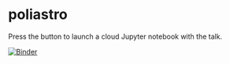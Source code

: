 # poliastro

Press the button to launch a cloud Jupyter notebook with the talk.

[![Binder](http://mybinder.org/badge.svg)](http://mybinder.org/v2/gh/poliastro/pyastro18-talk/master?filepath=Talk.ipynb)
